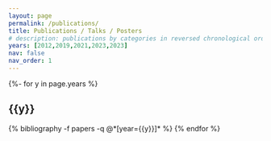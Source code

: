 ```yaml
---
layout: page
permalink: /publications/
title: Publications / Talks / Posters
# description: publications by categories in reversed chronological order. generated by jekyll-scholar.
years: [2012,2019,2021,2023,2023]
nav: false
nav_order: 1
---
```

<!-- _pages/publications.md -->
<div class="publications">

{%- for y in page.years %}
  <h2 class="year">{{y}}</h2>
  {% bibliography -f papers -q @*[year={{y}}]* %}
{% endfor %}

</div>
